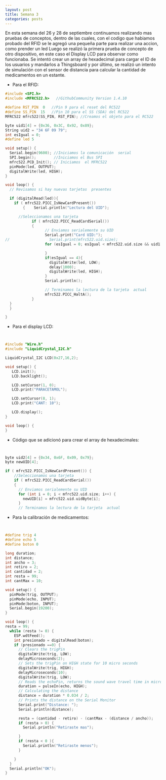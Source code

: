 ```yaml
---
layout: post
title: Semana 3
categories: posts
---
```


En esta semana del 26 y 28 de septiembre continuamos realizando mas pruebas de conceptos, dentro de las cuales, con el codigo que habiamos probado del RFID se le agregó una pequeña parte para realizar una accion, como prender un led
Luego se realizó la primera prueba de concepto de otro dispositivo, en este caso el Display LCD para observar como funcionaba. Se intentó crear un array de hexadecimal para cargar el ID de los usuarios y mandarlos a Thingsboard 
y por último, se realizó un intento de simulación con el sensor de distancia para calcular la cantidad de medicamentos en un estante.

- Para el RFID:

```c++
#include <SPI.h>
#include <MFRC522.h>   //GithubCommunity Version 1.4.10

#define RST_PIN  0   //Pin 9 para el reset del RC522
#define SS_PIN  15   //Pin 10 para el SS (SDA) del RC522
MFRC522 mfrc522(SS_PIN, RST_PIN); //Creamos el objeto para el RC522

byte uid1[4] = {0x36, 0x3C, 0x92, 0x89};
String uid2 = "34 6F 09 79";
int esIgual = 0;
#define led 5

void setup() {
  Serial.begin(9600); //Iniciamos la comunicación  serial
  SPI.begin();        //Iniciamos el Bus SPI
  mfrc522.PCD_Init(); // Iniciamos  el MFRC522
  pinMode(led, OUTPUT);
  digitalWrite(led, HIGH);
}

void loop() {
  // Revisamos si hay nuevas tarjetas  presentes

  if (digitalRead(led)){
    if ( mfrc522.PICC_IsNewCardPresent()) 
        {    Serial.println("Lectura del UID");

      //Seleccionamos una tarjeta
            if ( mfrc522.PICC_ReadCardSerial()) 
            {
                  // Enviamos serialemente su UID
                  Serial.print("Card UID:");
//                  Serial.print(mfrc522.uid.size);
                  for (esIgual = 0; esIgual < mfrc522.uid.size && uid1[esIgual] == mfrc522.uid.uidByte[esIgual]; esIgual++) {

                  } 
                  if(esIgual == 4){
                    digitalWrite(led, LOW);
                    delay(1000);
                    digitalWrite(led, HIGH);
                  }
                  Serial.println();

                  // Terminamos la lectura de la tarjeta  actual
                  mfrc522.PICC_HaltA();         
            }      
  } 
  }

}
```

- Para el display LCD:

```c++


#include "Wire.h"
#include "LiquidCrystal_I2C.h"

LiquidCrystal_I2C LCD(0x27,16,2);

void setup() {
   LCD.init();
   LCD.backlight();

   LCD.setCursor(1, 0);
   LCD.print("PARACETAMOL");

   LCD.setCursor(8, 1);
   LCD.print("CANT: 10");

   LCD.display();
}

void loop() {
}

```
- Código que se adicionó para crear el array de hexadecimales:

```c++


byte uid2[4] = {0x34, 0x6F, 0x09, 0x79};
byte newUID[4];

if ( mfrc522.PICC_IsNewCardPresent()) {
    //Seleccionamos una tarjeta
    if ( mfrc522.PICC_ReadCardSerial())
    {
      // Enviamos serialemente su UID
      for (int i = 0; i < mfrc522.uid.size; i++) {
        newUID[i] = mfrc522.uid.uidByte[i];
      }
      // Terminamos la lectura de la tarjeta  actual
```

- Para la calibración de medicamentos:

```c++


#define trig 4
#define echo 5
#define boton 0

long duration;
int distance;
int ancho = 3;
int retiro = 2;
int cantidad = 2;
int resta = 99;
int cantMax = 10;

void setup() {
  pinMode(trig, OUTPUT);
  pinMode(echo, INPUT);
  pinMode(boton, INPUT);
  Serial.begin(19200);
}

void loop() {
resta = 99;
  while (resta != 0) {
    ESP.wdtFeed();
    int presionado = digitalRead(boton);
    if (presionado ==0) {
      // Clears the trigPin
      digitalWrite(trig, LOW);
      delayMicroseconds(2);
      // Sets the trigPin on HIGH state for 10 micro seconds
      digitalWrite(trig, HIGH);
      delayMicroseconds(10);
      digitalWrite(trig, LOW);
      // Reads the echoPin, returns the sound wave travel time in microseconds
      duration = pulseIn(echo, HIGH);
      // Calculating the distance
      distance = duration * 0.034 / 2;
      // Prints the distance on the Serial Monitor
      Serial.print("Distance: ");
      Serial.println(distance);

      resta = (cantidad - retiro) - (cantMax - (distance / ancho));
      if (resta > 0) {
        Serial.println("Retiraste mas");

      }
      if (resta < 0 ){
        Serial.println("Retiraste menos");
      }

    }
  }
  Serial.println("OK");
}

```
